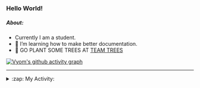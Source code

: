 ### Hello World!

##### About:
- Currently I am a student.
- 🌱 I’m learning how to make better documentation.
- 🌱 GO PLANT SOME TREES AT [TEAM TREES](https://teamtrees.org/)

[![Vyom's github activity graph](https://activity-graph.herokuapp.com/graph?username=Vyvy-vi)](https://github.com/ashutosh00710/github-readme-activity-graph)

---
<details>
  <summary>:zap: My Activity:</summary>
  
<!--START_SECTION:waka-->
![Code Time](http://img.shields.io/badge/Code%20Time-978%20hrs%202%20mins-blue)

**I'm a Night 🦉** 

```text
🌞 Morning    98 commits     ███░░░░░░░░░░░░░░░░░░░░░░   13.8% 
🌆 Daytime    175 commits    ██████░░░░░░░░░░░░░░░░░░░   24.65% 
🌃 Evening    229 commits    ████████░░░░░░░░░░░░░░░░░   32.25% 
🌙 Night      208 commits    ███████░░░░░░░░░░░░░░░░░░   29.3%

```
📅 **I'm Most Productive on Sunday** 

```text
Monday       100 commits    ███░░░░░░░░░░░░░░░░░░░░░░   14.08% 
Tuesday      115 commits    ████░░░░░░░░░░░░░░░░░░░░░   16.2% 
Wednesday    89 commits     ███░░░░░░░░░░░░░░░░░░░░░░   12.54% 
Thursday     104 commits    ███░░░░░░░░░░░░░░░░░░░░░░   14.65% 
Friday       107 commits    ███░░░░░░░░░░░░░░░░░░░░░░   15.07% 
Saturday     78 commits     ██░░░░░░░░░░░░░░░░░░░░░░░   10.99% 
Sunday       117 commits    ████░░░░░░░░░░░░░░░░░░░░░   16.48%

```


📊 **This Week I Spent My Time On** 

```text
🔥 Editors: 
VS Code                  15 hrs 13 mins      █████████████████████████   100.0%

🐱‍💻 Projects: 
attendance-management-sys4 hrs 18 mins       ███████░░░░░░░░░░░░░░░░░░   28.33% 
credifi                  3 hrs 58 mins       ██████░░░░░░░░░░░░░░░░░░░   26.15% 
CSF                      2 hrs 38 mins       ████░░░░░░░░░░░░░░░░░░░░░   17.33% 
thirdweb-auth-next       2 hrs 35 mins       ████░░░░░░░░░░░░░░░░░░░░░   17.03% 
itosp-hackathon          59 mins             █░░░░░░░░░░░░░░░░░░░░░░░░   6.48%

```


 Last Updated on 23/11/2022 05:04:30 UTC
<!--END_SECTION:waka-->
</details>
